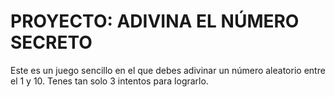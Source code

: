<h1>PROYECTO: ADIVINA EL NÚMERO SECRETO</h1>

<p>Este es un juego sencillo en el que debes adivinar un número aleatorio entre el 1 y 10. Tenes tan solo 3 intentos para lograrlo.</p>
 

